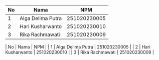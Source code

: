 | No |   Nama          |      NPM       |
|----|-----------------|----------------|
| 1 | Alga Delima Putra | 251020230005 |
| 2 | Hari Kusharwanto  | 251020230010 |
| 3 | Rika Rachmawati | 251020230009 |






| No | Nama | NPM |
| 1 | Alga Delima Putra | 251020230005 |
| 2 | Hari Kusharwanto  | 251020230010 |
| 3 | Rika Rachmawati | 251020230009 |
